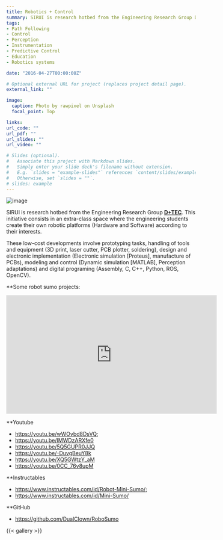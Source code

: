 ```yaml
---
title: Robotics + Control 
summary: SIRUI is research hotbed from the Engineering Research Group D+TEC.
tags: 
- Path Following
- Control
- Perception
- Instrumentation
- Predictive Control
- Education
- Robotics systems

date: "2016-04-27T00:00:00Z"

# Optional external URL for project (replaces project detail page).
external_link: ""

image:
  caption: Photo by rawpixel on Unsplash
  focal_point: Top

links:
url_code: ""
url_pdf: ""
url_slides: ""
url_video: ""

# Slides (optional).
#   Associate this project with Markdown slides.
#   Simply enter your slide deck's filename without extension.
#   E.g. `slides = "example-slides"` references `content/slides/example-slides.md`.
#   Otherwise, set `slides = ""`.
# slides: example
---
```



![image](http://i82.servimg.com/u/f82/14/32/70/24/genera17.jpg)

SIRUI is research hotbed from the Engineering Research Group **[D+TEC](https://investigaciones.unibague.edu.co/d-tec)**. This initiative consists in an extra-class space where the engineering students create their own robotic platforms (Hardware and Software) according to their interests.

These low-cost developments involve prototyping tasks, handling of tools and equipment (3D print, laser cutter, PCB plotter, soldering), design and electronic implementation (Electronic simulation [Proteus], manufacture of PCBs), modeling and control (Dynamic simulation [MATLAB], Perception adaptations) and digital programing (Assembly, C, C++, Python, ROS, OpenCV).

**Some robot sumo projects:

<iframe width="560" height="315" src="https://www.youtube.com/embed/5Q5GUPR0JJQ" frameborder="0" allow="accelerometer; autoplay; encrypted-media; gyroscope; picture-in-picture" allowfullscreen></iframe>

**Youtube

* https://youtu.be/wWOvbd8DsVQ;
* https://youtu.be/IMWDzARXfe0
* https://youtu.be/5Q5GUPR0JJQ
* https://youtu.be/-DuvgBeuY8k
* https://youtu.be/XQ5GWtzY_aM
* https://youtu.be/0CC_76v8upM


**Instructables
* https://www.instructables.com/id/Robot-Mini-Sumo/;
* https://www.instructables.com/id/Mini-Sumo/

**GitHub
* https://github.com/DualClown/RoboSumo

{{< gallery >}}
